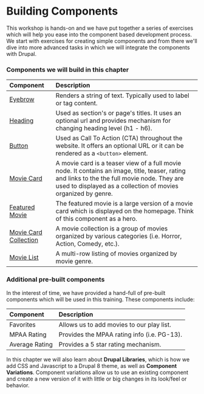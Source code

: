 # Building Components

This workshop is hands-on and we have put together a series of exercises which will help you ease into the component based development process. We start with exercises for creating simple components and from there we'll dive into more advanced tasks in which we will integrate the components with Drupal.

### Components we will build in this chapter

| Component | Description |
| :--- | :--- |
| [Eyebrow](1-eyebrow.md) | Renders a string of text.  Typically used to label or tag content. |
| [Heading](2-heading.md) | Used as section's or page's titles.  It uses an optional url and provides mechanism for changing heading level \(h1 - h6\). |
| [Button](3-button.md) | Used as Call To Action \(CTA\) throughout the website.  It offers an optional URL or it can be rendered as a `<button>` element. |
| [Movie Card](5-movie-card.md) | A movie card is a teaser view of a full movie node.  It contains an image, title, teaser, rating and links to the the full movie node.  They are used to displayed as a collection of movies organized by genre. |
| [Featured Movie](7-featured-movie.md) | The featured movie is a large version of a movie card which is displayed on the homepage.  Think of this component as a hero. |
| [Movie Card Collection](8-movie-card-collection.md) | A movie collection is a group of movies organized by various categories \(i.e. Horror, Action, Comedy, etc.\). |
| [Movie List](9-movie-listing.md) | A multi-row listing of movies organized by movie genre. |

### Additional pre-built components

In the interest of time, we have provided a hand-full of pre-built components which will be used in this training. These components include:

| Component | Description |
| :--- | :--- |
| Favorites | Allows us to add movies to our play list. |
| MPAA Rating | Provides the MPAA rating info \(i.e. PG-13\). |
| Average Rating | Provides a 5 star rating mechanism. |

In this chapter we will also learn about **Drupal Libraries**, which is how we add CSS and Javascript to a Drupal 8 theme, as well as **Component Variations**.  Component variations allow us to use an existing component and create a new version of it with little or big changes in its look/feel or behavior.

